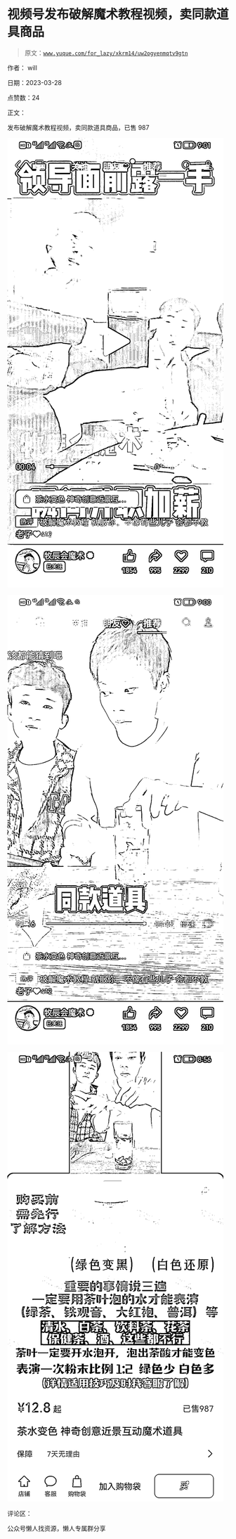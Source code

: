 # 视频号发布破解魔术教程视频，卖同款道具商品

> 原文：[`www.yuque.com/for_lazy/xkrm14/uw2ogyenmqtv9gtn`](https://www.yuque.com/for_lazy/xkrm14/uw2ogyenmqtv9gtn)



作者： will



日期：2023-03-28



点赞数：24



正文：



发布破解魔术教程视频，卖同款道具商品，已售 987



![](img/b0171acb881c05c04bc05586bc8573c4.png)



![](img/cc4a8e24239e0f30dca9db65f9693848.png)



![](img/083b474ddffbd4c234ae125c0ac40609.png)



评论区：



公众号懒人找资源，懒人专属群分享

